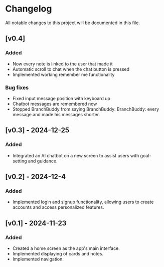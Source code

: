 # Changelog

All notable changes to this project will be documented in this file.

## [v0.4]
### Added
- Now every note is linked to the user that made it
- Automatic scroll to chat when the chat button is pressed
- Implemented working remember me functionality

### Bug fixes
- Fixed input message position with keyboard up
- Chatbot messages are remembered now
- Stopped BranchBuddy from saying BranchBuddy: BranchBuddy: every message and made his messages shorter.

## [v0.3] - 2024-12-25
### Added
- Integrated an AI chatbot on a new screen to assist users with goal-setting and guidance.

## [v0.2] - 2024-12-4
### Added
- Implemented login and signup functionality, allowing users to create accounts and access personalized features.

## [v0.1] - 2024-11-23
### Added
- Created a home screen as the app's main interface.
- Implemented displaying of cards and notes.
- Implemented navigation.
